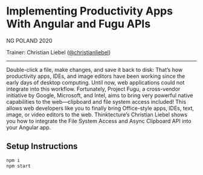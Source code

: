 # Implementing Productivity Apps With Angular and Fugu APIs

NG POLAND 2020

Trainer: Christian Liebel ([@christianliebel](https://twitter.com/christianliebel))

---

Double-click a file, make changes, and save it back to disk:
That’s how productivity apps, IDEs, and image editors have been working since the early days of desktop computing.
Until now, web applications could not integrate into this workflow.
Fortunately, Project Fugu, a cross-vendor initiative by Google, Microsoft, and Intel, aims to bring very powerful native capabilities to the web—clipboard and file system access included!
This allows web developers like you to finally bring Office-style apps, IDEs, text, image, or video editors to the web.
Thinktecture’s Christian Liebel shows you how to integrate the File System Access and Async Clipboard API into your Angular app.

## Setup Instructions

```sh
npm i
npm start
```
